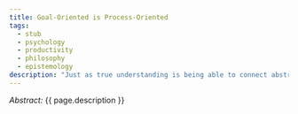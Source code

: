 ```yaml
---
title: Goal-Oriented is Process-Oriented
tags:
  - stub
  - psychology
  - productivity
  - philosophy
  - epistemology
description: "Just as true understanding is being able to connect abstract concepts back to the concrete observations they came from, being goal-oriented requires that one understand the specific actions one needs to take to achieve goals. Psychologically, the day-to-day <i>focus</i> cannot be on the goal, but must instead be on adhering to the process that manifests the requisite actions. A good example is around body morphology goals: One cannot focus on the day-to-day changes on the scale, but must instead focus on adherence to the diet and exercise program designed in service of the goals. The process can then be reevaluated and refined at defined milestones. There are strong connections to having a growth versus fixed mindset, self-esteem versus shame, and guidance versus authority in parenting."
---
```


_Abstract:_ {{ page.description }}
